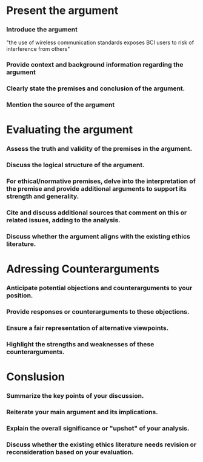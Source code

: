 # Present the argument
### Introduce the argument
"the use of wireless communication standards exposes BCI users to risk of interference from others"


### Provide context and background information regarding the argument




### Clearly state the premises and conclusion of the argument.




### Mention the source of the argument 



# Evaluating the argument
### Assess the truth and validity of the premises in the argument.



### Discuss the logical structure of the argument.


### For ethical/normative premises, delve into the interpretation of the premise and provide additional arguments to support its strength and generality.



### Cite and discuss additional sources that comment on this or related issues, adding to the analysis.


### Discuss whether the argument aligns with the existing ethics literature.



# Adressing Counterarguments
### Anticipate potential objections and counterarguments to your position.



### Provide responses or counterarguments to these objections.



### Ensure a fair representation of alternative viewpoints.


### Highlight the strengths and weaknesses of these counterarguments.


# Conslusion

### Summarize the key points of your discussion.


### Reiterate your main argument and its implications.


### Explain the overall significance or "upshot" of your analysis.

### Discuss whether the existing ethics literature needs revision or reconsideration based on your evaluation.